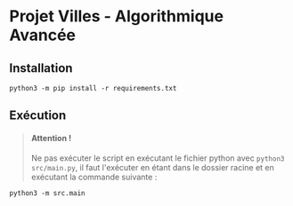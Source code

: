 # Projet Villes - Algorithmique Avancée

## Installation

```commandline
python3 -m pip install -r requirements.txt
```

## Exécution

> #### Attention !
> Ne pas exécuter le script en exécutant le fichier python avec `python3 src/main.py`, il faut
> l'exécuter en étant dans le dossier racine et en exécutant la commande suivante :

```commandline
python3 -m src.main
```